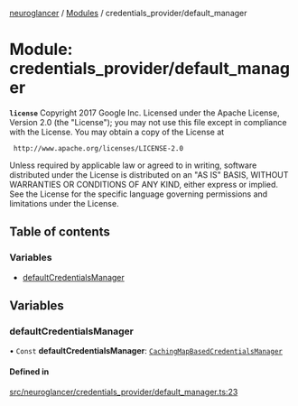 [neuroglancer](../README.md) / [Modules](../modules.md) / credentials\_provider/default\_manager

# Module: credentials\_provider/default\_manager

**`license`**
Copyright 2017 Google Inc.
Licensed under the Apache License, Version 2.0 (the "License");
you may not use this file except in compliance with the License.
You may obtain a copy of the License at

     http://www.apache.org/licenses/LICENSE-2.0

Unless required by applicable law or agreed to in writing, software
distributed under the License is distributed on an "AS IS" BASIS,
WITHOUT WARRANTIES OR CONDITIONS OF ANY KIND, either express or implied.
See the License for the specific language governing permissions and
limitations under the License.

## Table of contents

### Variables

- [defaultCredentialsManager](credentials_provider_default_manager.md#defaultcredentialsmanager)

## Variables

### defaultCredentialsManager

• `Const` **defaultCredentialsManager**: [`CachingMapBasedCredentialsManager`](../classes/credentials_provider.CachingMapBasedCredentialsManager.md)

#### Defined in

[src/neuroglancer/credentials_provider/default_manager.ts:23](https://github.com/ActiveBrainAtlas2/neuroglancer/blob/1beb5d34/src/neuroglancer/credentials_provider/default_manager.ts#L23)
